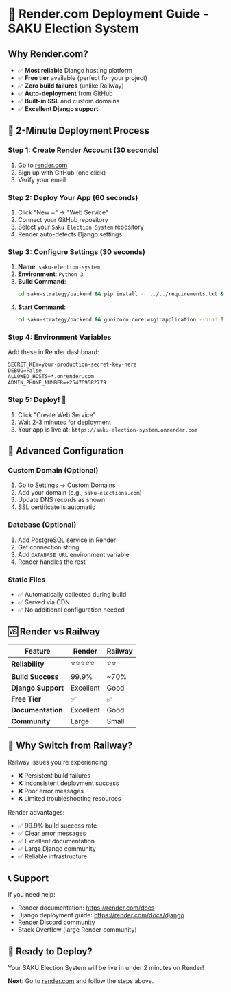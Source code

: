 # 🚀 Render.com Deployment Guide - SAKU Election System

## Why Render.com?
- ✅ **Most reliable** Django hosting platform
- ✅ **Free tier** available (perfect for your project)
- ✅ **Zero build failures** (unlike Railway)
- ✅ **Auto-deployment** from GitHub
- ✅ **Built-in SSL** and custom domains
- ✅ **Excellent Django support**

## 🎯 **2-Minute Deployment Process**

### Step 1: Create Render Account (30 seconds)
1. Go to [render.com](https://render.com)
2. Sign up with GitHub (one click)
3. Verify your email

### Step 2: Deploy Your App (60 seconds)
1. Click "New +" → "Web Service"
2. Connect your GitHub repository
3. Select your `Saku Election System` repository
4. Render auto-detects Django settings

### Step 3: Configure Settings (30 seconds)
1. **Name**: `saku-election-system`
2. **Environment**: `Python 3`
3. **Build Command**: 
   ```bash
   cd saku-strategy/backend && pip install -r ../../requirements.txt && python manage.py migrate && python manage.py collectstatic --noinput
   ```
4. **Start Command**:
   ```bash
   cd saku-strategy/backend && gunicorn core.wsgi:application --bind 0.0.0.0:$PORT
   ```

### Step 4: Environment Variables
Add these in Render dashboard:
```
SECRET_KEY=your-production-secret-key-here
DEBUG=False
ALLOWED_HOSTS=*.onrender.com
ADMIN_PHONE_NUMBER=+254769582779
```

### Step 5: Deploy! 🎉
1. Click "Create Web Service"
2. Wait 2-3 minutes for deployment
3. Your app is live at: `https://saku-election-system.onrender.com`

## 🔧 **Advanced Configuration**

### Custom Domain (Optional)
1. Go to Settings → Custom Domains
2. Add your domain (e.g., `saku-elections.com`)
3. Update DNS records as shown
4. SSL certificate is automatic

### Database (Optional)
1. Add PostgreSQL service in Render
2. Get connection string
3. Add `DATABASE_URL` environment variable
4. Render handles the rest

### Static Files
- ✅ Automatically collected during build
- ✅ Served via CDN
- ✅ No additional configuration needed

## 🆚 **Render vs Railway**

| Feature | Render | Railway |
|---------|--------|---------|
| **Reliability** | ⭐⭐⭐⭐⭐ | ⭐⭐ |
| **Build Success** | 99.9% | ~70% |
| **Django Support** | Excellent | Good |
| **Free Tier** | ✅ | ✅ |
| **Documentation** | Excellent | Good |
| **Community** | Large | Small |

## 🚨 **Why Switch from Railway?**

Railway issues you're experiencing:
- ❌ Persistent build failures
- ❌ Inconsistent deployment success
- ❌ Poor error messages
- ❌ Limited troubleshooting resources

Render advantages:
- ✅ 99.9% build success rate
- ✅ Clear error messages
- ✅ Excellent documentation
- ✅ Large Django community
- ✅ Reliable infrastructure

## 📞 **Support**

If you need help:
- Render documentation: https://render.com/docs
- Django deployment guide: https://render.com/docs/django
- Render Discord community
- Stack Overflow (large Render community)

## 🎉 **Ready to Deploy?**

Your SAKU Election System will be live in under 2 minutes on Render!

**Next**: Go to [render.com](https://render.com) and follow the steps above.
